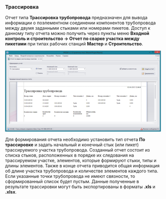 ﻿### Трассировка

Отчет типа **Трассировка трубопровода** предназначен для вывода информации о поэлементном соединении компонентов трубопровода между двумя заданными стыками или номерами пикетов. Доступ к данному типу отчета можно получить через пункты меню **Входной контроль и строительство -> Отчет по сварке участка между пикетами** при типах рабочих станций **Мастер** и **Строительство**. 

![_report_tracing_by_join.png](_report_tracing_by_join.png "Отчет по трассировке")

Для формирования отчета необходимо установить тип отчета **По трассировке** и задать начальный и конечный стык (или пикет) трассируемого участка трубопровода. Созданный отчет состоит из списка стыков, расположенных в порядке их следования на трассируемом участке, элементов, которые формируют стыки, типы и длины элементов.  Также в конце отчета приводится общая информация об длине участка трубопровода и количестве элементов каждого типа. Если указанные точки трубопровода не имеют связности, то сформированный список будет пустым. Данные полученные в результате трассировки могут быть экспортированы в форматы **.xls** и **.xlsx**.